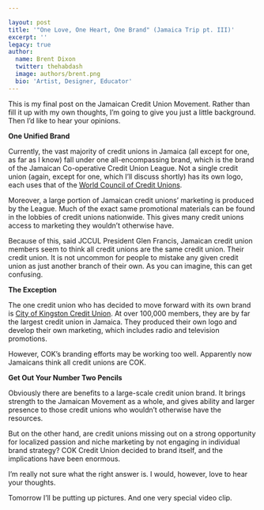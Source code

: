```yaml
---

layout: post
title: '"One Love, One Heart, One Brand" (Jamaica Trip pt. III)'
excerpt: ''
legacy: true
author:
  name: Brent Dixon
  twitter: thehabdash
  image: authors/brent.png
  bio: 'Artist, Designer, Educator'
---
```


<p>This is my final post on the Jamaican Credit Union Movement. Rather than fill it up with my own thoughts, I&#8217;m going to give you just a little background. Then I&#8217;d like to hear your opinions.</p>
<p><strong>One Unified Brand</strong></p>
<p>Currently, the vast majority of credit unions in Jamaica (all except for one, as far as I know) fall under one all-encompassing brand, which is the brand of the Jamaican Co-operative Credit Union League. Not a single credit union (again, except for one, which I&#8217;ll discuss shortly) has its own logo, each uses that of the <a href='http://www.woccu.org/'>World Council of Credit Unions</a>.</p>
<p>Moreover, a large portion of Jamaican credit unions&#8217; marketing is produced by the League. Much of the exact same promotional materials can be found in the lobbies of credit unions nationwide. This gives many credit unions access to marketing they wouldn&#8217;t otherwise have.</p>
<p>Because of this, said <span class='caps'><span class="caps">JCCUL</span> </span>President Glen Francis, Jamaican credit union members seem to think all credit unions are the same credit union. Their credit union. It is not uncommon for people to mistake any given credit union as  just another branch of their own. As you can imagine, this can get confusing.</p>
<p><strong>The Exception</strong></p>
<p>The one credit union who has decided to move forward with its own brand is <a href='http://cokcu.com/'>City of Kingston Credit Union</a>. At over 100,000 members, they are by far the largest credit union in Jamaica. They produced their own logo and develop their own marketing, which includes radio and television promotions.</p>
<p>However, <span class='caps'><span class="caps">COK</span></span>&#8217;s branding efforts may be working too well. Apparently now Jamaicans think all credit unions are <span class='caps'><span class="caps">COK</span></span>.</p>
<p><strong>Get Out Your Number Two Pencils</strong></p>
<p>Obviously there are benefits to a large-scale credit union brand. It brings strength to the Jamaican Movement as a whole, and gives ability and larger presence to those credit unions who wouldn&#8217;t otherwise have the resources.</p>
<p>But on the other hand, are credit unions missing out on a strong opportunity for localized passion and niche marketing by not engaging in individual brand strategy? <span class='caps'><span class="caps">COK</span> </span>Credit Union decided to brand itself, and the implications have been enormous.</p>
<p>I&#8217;m really not sure what the right answer is. I would, however, love to hear your thoughts.</p>
<p>Tomorrow I&#8217;ll be putting up pictures. And one very special video clip.</p>